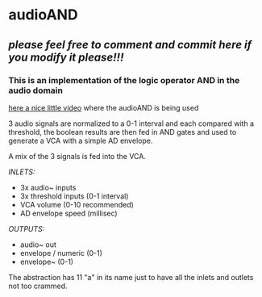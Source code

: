 # audioAND

## _please feel free to comment and commit here if you modify it please!!!_

### This is an implementation of the logic operator AND in the audio domain
[here a nice little video](https://youtu.be/du7YeRkbu44) where the audioAND is being used

3 audio signals are normalized to a 0-1 interval and each compared with a threshold, the boolean results are then fed in AND gates and used to generate a VCA with a simple AD envelope.

A mix of the 3 signals is fed into the VCA.

_INLETS:_
- 3x audio~ inputs
- 3x threshold inputs (0-1 interval)
- VCA volume (0-10 recommended)
- AD envelope speed (millisec)

_OUTPUTS:_
- audio~ out
- envelope / numeric (0-1)
- envelope~ (0-1)




The abstraction has 11 "a" in its name just to have all the inlets and outlets not too crammed.

